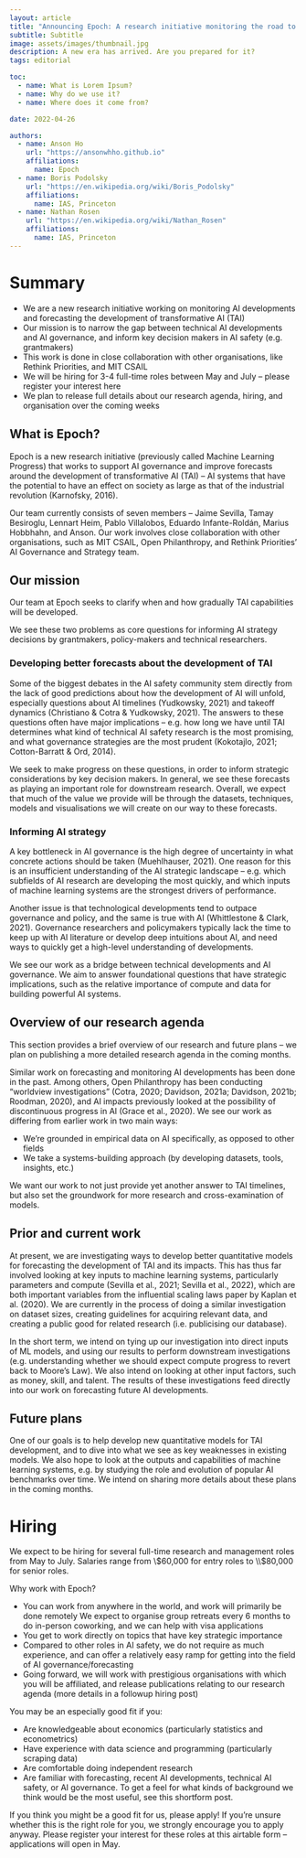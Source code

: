 ```yaml
---
layout: article
title: "Announcing Epoch: A research initiative monitoring the road to transformative AI"
subtitle: Subtitle
image: assets/images/thumbnail.jpg
description: A new era has arrived. Are you prepared for it?
tags: editorial

toc:
  - name: What is Lorem Ipsum?
  - name: Why do we use it?
  - name: Where does it come from?

date: 2022-04-26

authors:
  - name: Anson Ho
    url: "https://ansonwhho.github.io"
    affiliations:
      name: Epoch
  - name: Boris Podolsky
    url: "https://en.wikipedia.org/wiki/Boris_Podolsky"
    affiliations:
      name: IAS, Princeton
  - name: Nathan Rosen
    url: "https://en.wikipedia.org/wiki/Nathan_Rosen"
    affiliations:
      name: IAS, Princeton
---
```


# Summary
- We are a new research initiative working on monitoring AI developments and forecasting the development of transformative AI (TAI)
- Our mission is to narrow the gap between technical AI developments and AI governance, and inform key decision makers in AI safety (e.g. grantmakers)
- This work is done in close collaboration with other organisations, like Rethink Priorities, and MIT CSAIL
- We will be hiring for 3-4 full-time roles between May and July – please register your interest here
- We plan to release full details about our research agenda, hiring, and organisation over the coming weeks

## What is Epoch?
Epoch is a new research initiative (previously called Machine Learning Progress) that works to support AI governance and improve forecasts around the development of transformative AI (TAI) – AI systems that have the potential to have an effect on society as large as that of the industrial revolution (Karnofsky, 2016).

Our team currently consists of seven members – Jaime Sevilla, Tamay Besiroglu, Lennart Heim, Pablo Villalobos, Eduardo Infante-Roldán, Marius Hobbhahn, and Anson. Our work involves close collaboration with other organisations, such as MIT CSAIL, Open Philanthropy, and Rethink Priorities’ AI Governance and Strategy team. 

## Our mission
Our team at Epoch seeks to clarify when and how gradually TAI capabilities will be developed.

We see these two problems as core questions for informing AI strategy decisions by grantmakers, policy-makers and technical researchers.

### Developing better forecasts about the development of TAI
Some of the biggest debates in the AI safety community stem directly from the lack of good predictions about how the development of AI will unfold, especially questions about AI timelines (Yudkowsky, 2021) and takeoff dynamics (Christiano & Cotra & Yudkowsky, 2021). The answers to these questions often have major implications – e.g. how long we have until TAI determines what kind of technical AI safety research is the most promising, and what governance strategies are the most prudent (Kokotajlo, 2021; Cotton-Barratt & Ord, 2014).

We seek to make progress on these questions, in order to inform strategic considerations by key decision makers. In general, we see these forecasts as playing an important role for downstream research. Overall, we expect that much of the value we provide will be through the datasets, techniques, models and visualisations we will create on our way to these forecasts.

### Informing AI strategy
A key bottleneck in AI governance is the high degree of uncertainty in what concrete actions should be taken (Muehlhauser, 2021). One reason for this is an insufficient understanding of the AI strategic landscape – e.g. which subfields of AI research are developing the most quickly, and which inputs of machine learning systems are the strongest drivers of performance. 

Another issue is that technological developments tend to outpace governance and policy, and the same is true with AI (Whittlestone & Clark, 2021). Governance researchers and policymakers typically lack the time to keep up with AI literature or develop deep intuitions about AI, and need ways to quickly get a high-level understanding of developments. 

We see our work as a bridge between technical developments and AI governance. We aim to answer foundational questions that have strategic implications, such as the relative importance of compute and data for building powerful AI systems. 

## Overview of our research agenda
This section provides a brief overview of our research and future plans – we plan on publishing a more detailed research agenda in the coming months.

Similar work on forecasting and monitoring AI developments has been done in the past. Among others, Open Philanthropy has been conducting “worldview investigations” (Cotra, 2020; Davidson, 2021a; Davidson, 2021b; Roodman, 2020), and AI impacts previously looked at the possibility of discontinuous progress in AI (Grace et al., 2020). We see our work as differing from earlier work in two main ways:
- We’re grounded in empirical data on AI specifically, as opposed to other fields
- We take a systems-building approach (by developing datasets, tools, insights, etc.)

We want our work to not just provide yet another answer to TAI timelines, but also set the groundwork for more research and cross-examination of models.

## Prior and current work
At present, we are investigating ways to develop better quantitative models for forecasting the development of TAI and its impacts. This has thus far involved looking at key inputs to machine learning systems, particularly parameters and compute (Sevilla et al., 2021; Sevilla et al., 2022), which are both important variables from the influential scaling laws paper by Kaplan et al. (2020). We are currently in the process of doing a similar investigation on dataset sizes, creating guidelines for acquiring relevant data, and creating a public good for related research (i.e. publicising our database). 

In the short term, we intend on tying up our investigation into direct inputs of ML models, and using our results to perform downstream investigations (e.g. understanding whether we should expect compute progress to revert back to Moore’s Law). We also intend on looking at other input factors, such as money, skill, and talent. The results of these investigations feed directly into our work on forecasting future AI developments.

## Future plans
One of our goals is to help develop new quantitative models for TAI development, and to dive into what we see as key weaknesses in existing models. We also hope to look at the outputs and capabilities of machine learning systems, e.g. by studying the role and evolution of popular AI benchmarks over time. We intend on sharing more details about these plans in the coming months. 

# Hiring
We expect to be hiring for several full-time research and management roles from May to July. Salaries range from \\$60,000 for entry roles to \\$80,000 for senior roles.

Why work with Epoch? 
- You can work from anywhere in the world, and work will primarily be done remotely We expect to organise group retreats every 6 months to do in-person coworking, and we can help with visa applications
- You get to work directly on topics that have key strategic importance
- Compared to other roles in AI safety, we do not require as much experience, and can offer a relatively easy ramp for getting into the field of AI governance/forecasting
- Going forward, we will work with prestigious organisations with which you will be affiliated, and release publications relating to our research agenda (more details in a followup hiring post)

You may be an especially good fit if you:
- Are knowledgeable about economics (particularly statistics and econometrics)
- Have experience with data science and programming (particularly scraping data)
- Are comfortable doing independent research
- Are familiar with forecasting, recent AI developments, technical AI safety, or AI governance. To get a feel for what kinds of background we think would be the most useful, see this shortform post. 

If you think you might be a good fit for us, please apply! If you’re unsure whether this is the right role for you, we strongly encourage you to apply anyway. Please register your interest for these roles at this airtable form – applications will open in May. 
